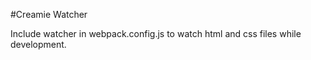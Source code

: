 #Creamie Watcher

Include watcher in webpack.config.js to watch html and css files while development.
